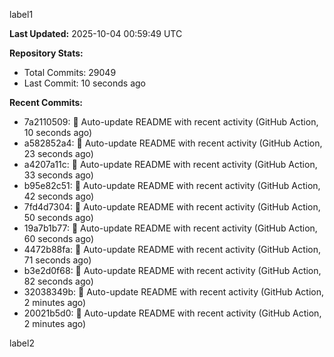 
label1 
<!-- ACTIVITY_START -->
**Last Updated:** 2025-10-04 00:59:49 UTC

**Repository Stats:**
- Total Commits: 29049
- Last Commit: 10 seconds ago

**Recent Commits:**
- 7a2110509: 🤖 Auto-update README with recent activity (GitHub Action, 10 seconds ago)
- a582852a4: 🤖 Auto-update README with recent activity (GitHub Action, 23 seconds ago)
- a4207a11c: 🤖 Auto-update README with recent activity (GitHub Action, 33 seconds ago)
- b95e82c51: 🤖 Auto-update README with recent activity (GitHub Action, 42 seconds ago)
- 7fd4d7304: 🤖 Auto-update README with recent activity (GitHub Action, 50 seconds ago)
- 19a7b1b77: 🤖 Auto-update README with recent activity (GitHub Action, 60 seconds ago)
- 4472b88fa: 🤖 Auto-update README with recent activity (GitHub Action, 71 seconds ago)
- b3e2d0f68: 🤖 Auto-update README with recent activity (GitHub Action, 82 seconds ago)
- 32038349b: 🤖 Auto-update README with recent activity (GitHub Action, 2 minutes ago)
- 20021b5d0: 🤖 Auto-update README with recent activity (GitHub Action, 2 minutes ago)
<!-- ACTIVITY_END -->

label2
